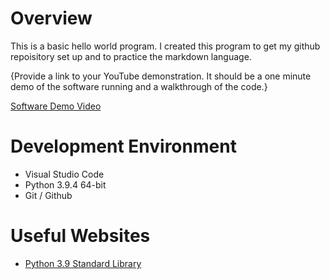 # Overview

This is a basic hello world program. I created this program to get my github repoisitory set up and to practice the markdown language.

{Provide a link to your YouTube demonstration.  It should be a one minute demo of the software running and a walkthrough of the code.}

[Software Demo Video](http://youtube.link.goes.here)

# Development Environment

* Visual Studio Code
* Python 3.9.4 64-bit
* Git / Github

# Useful Websites

* [Python 3.9 Standard Library](https://docs.python.org/3.9/library/)
